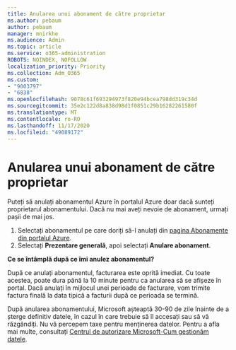 ```yaml
---
title: Anularea unui abonament de către proprietar
ms.author: pebaum
author: pebaum
manager: mnirkhe
ms.audience: Admin
ms.topic: article
ms.service: o365-administration
ROBOTS: NOINDEX, NOFOLLOW
localization_priority: Priority
ms.collection: Adm_O365
ms.custom:
- "9003797"
- "6838"
ms.openlocfilehash: 9078c61f693294973f820e94bcea798dd319c34d
ms.sourcegitcommit: 35e2c122d8a838d98d1f0851c29b16282261580f
ms.translationtype: MT
ms.contentlocale: ro-RO
ms.lasthandoff: 11/17/2020
ms.locfileid: "49089172"
---
```

# <a name="cancellation-of-a-subscription-by-owner"></a>Anularea unui abonament de către proprietar

Puteți să anulați abonamentul Azure în portalul Azure doar dacă sunteți proprietarul abonamentului. Dacă nu mai aveți nevoie de abonament, urmați pașii de mai jos.

1. Selectați abonamentul pe care doriți să-l anulați din [pagina Abonamente din portalul Azure](https://ms.portal.azure.com/#blade/Microsoft_Azure_Billing/SubscriptionsBlade).
2. Selectați **Prezentare generală**, apoi selectați **Anulare abonament**.

**Ce se întâmplă după ce îmi anulez abonamentul?**

După ce anulați abonamentul, facturarea este oprită imediat. Cu toate acestea, poate dura până la 10 minute pentru ca anularea să se afișeze în portal. Dacă anulați în mijlocul unei perioade de facturare, vom trimite factura finală la data tipică a facturii după ce perioada se termină.

După anularea abonamentului, Microsoft așteaptă 30-90 de zile înainte de a șterge definitiv datele, în cazul în care trebuie să îl accesați sau să vă răzgândiți. Nu vă percepem taxe pentru menținerea datelor. Pentru a afla mai multe, consultați [Centrul de autorizare Microsoft-Cum gestionăm datele](https://www.microsoft.com/trust-center/privacy/data-management#leave).


